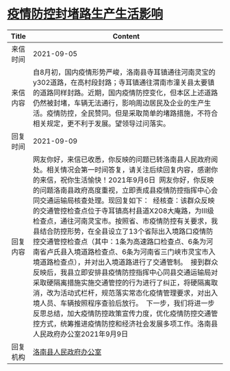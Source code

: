 # <a href="http://www.shangluo.gov.cn/zmhd/ldxxxx.jsp?urltype=leadermail.LeaderMailContentUrl&wbtreeid=1112&leadermailid=7787">疫情防控封堵路生产生活影响</a>
|Title|Content|
|:---:|---|
|来信时间|2021-09-05|
|来信内容|自8月初，国内疫情形势严峻，洛南县寺耳镇通往河南灵宝的y302道路，在高村段封路；寺耳镇通往渭南市潼关县太要镇的道路同样封路。近期，国内疫情防控变化，但本区上述道路仍然被封堵，车辆无法通行，影响周边居民及企业的生产生活。疫情防控，全民赞同。但是采取简单的堵路措施，不符合相关规定，更不利于发展。望领导过问落实。|
|回复时间|2021-09-09|
|回复内容|网友你好，来信已收悉，你反映的问题已转洛南县人民政府阅处。相关情况会第一时间答复，请关注后续回复内容，感谢你的来信，祝你生活愉快！2021年9月6日  网友你好，你反映的问题洛南县政府高度重视，立即责成县疫情防控指挥中心会同交通运输局核查处理。现回复如下：  经核查：该群众反映的交通管控检查点位于寺耳镇高村县道X208大庵路，为Ⅲ级检查点，通往河南灵宝市。按照省、市疫情防控有关要求，我县结合防控形势，在全县设立了13个省际出入境路口疫情防控交通管控检查点（其中：1条为高速路口检查点、6条为河南省卢氏县入境道路检查点、6条为河南省三门峡市灵宝市入境道路检查点），并对出入境道路进行了交通管制。  接到群众反映后，我县立即安排县疫情防控指挥中心同县交通运输局对采取硬隔离措施实施交通管控的行为进行了纠正，将硬隔离取消，改为活动式栏杆，规范落实常态化疫情管理要求，对出入境人员、车辆按照程序查验后放行。  下一步，我们将进一步反思总结，加大疫情防控政策宣传力度，优化疫情防控交通管控方式，统筹推进疫情防控和经济社会发展多项工作。洛南县人民政府办公室2021年9月9日|
|回复机构|<a href="../../categories/agencies/洛南县人民政府办公室.md">洛南县人民政府办公室</a>|
